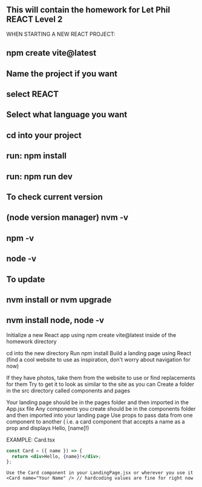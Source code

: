 ## This will contain the homework for Let Phil REACT Level 2

WHEN STARTING A NEW REACT PROJECT:
## npm create vite@latest
## Name the project if you want
## select REACT
## Select what language you want
## cd into your project
## run: npm install
## run: npm run dev 

## To check current version 
## (node version manager) nvm -v
## npm -v
## node -v

## To update 
## nvm install or nvm upgrade
## nvm install node, node -v 

Initialize a new React app using npm create vite@latest inside of the homework directory

cd into the new directory
Run npm install
Build a landing page using React (find a cool website to use as inspiration, don't worry about navigation for now)

If they have photos, take them from the website to use or find replacements for them
Try to get it to look as similar to the site as you can
Create a folder in the src directory called components and pages

Your landing page should be in the pages folder and then imported in the App.jsx file
Any components you create should be in the components folder and then imported into your landing page
Use props to pass data from one component to another ( i.e. a card component that accepts a name as a prop and displays Hello, [name]!)

EXAMPLE: Card.tsx

```jsx
const Card = ({ name }) => {
  return <div>Hello, {name}!</div>;
};
```
```JSX
Use the Card component in your LandingPage.jsx or wherever you use it
<Card name="Your Name" /> // hardcoding values are fine for right now
```
